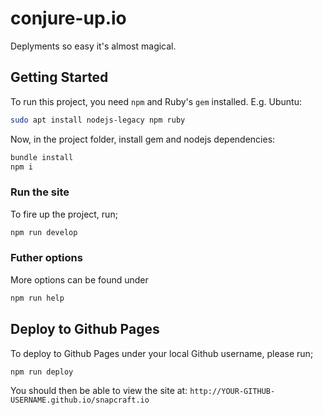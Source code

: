 # conjure-up.io

Deplyments so easy it's almost magical.

## Getting Started

To run this project, you need `npm` and Ruby's `gem` installed. E.g. Ubuntu:

``` bash
sudo apt install nodejs-legacy npm ruby
```

Now, in the project folder, install gem and nodejs dependencies:

``` bash
bundle install
npm i
```

### Run the site

To fire up the project, run;

``` bash
npm run develop
```

### Futher options

More options can be found under

``` bash
npm run help
```


## Deploy to Github Pages

To deploy to Github Pages under your local Github username, please run;

`npm run deploy`

You should then be able to view the site at: `http://YOUR-GITHUB-USERNAME.github.io/snapcraft.io`

